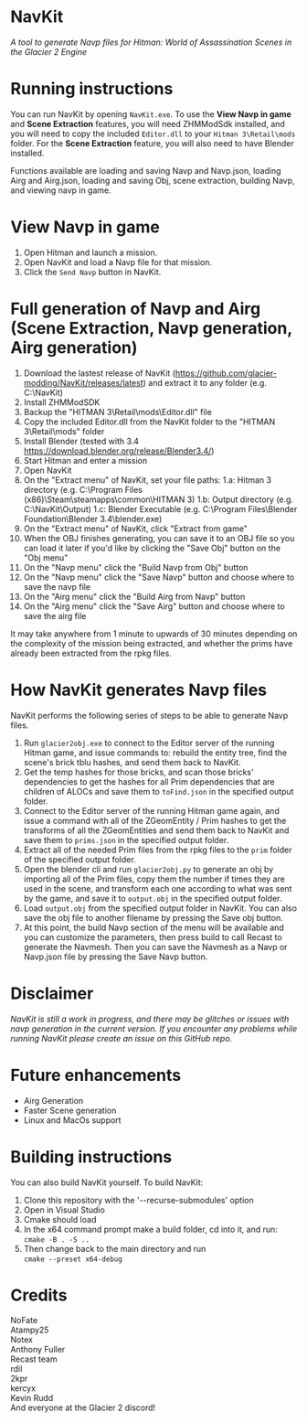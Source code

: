 # NavKit
*A tool to generate Navp files for Hitman: World of Assassination Scenes in the Glacier 2 Engine*
# Running instructions
You can run NavKit by opening `NavKit.exe`. To use the **View Navp in game** and **Scene Extraction** features, you will need ZHMModSdk installed, and you will need to copy the included `Editor.dll` to your `Hitman 3\Retail\mods` folder. For the **Scene Extraction** feature, you will also need to have Blender installed.

Functions available are loading and saving Navp and Navp.json, loading Airg and Airg.json, loading and saving Obj, scene extraction, building Navp, and viewing navp in game.  
# View Navp in game
1. Open Hitman and launch a mission.
1. Open NavKit and load a Navp file for that mission.
1. Click the `Send Navp` button in NavKit.
# Full generation of Navp and Airg (Scene Extraction, Navp generation, Airg generation)
1. Download the lastest release of NavKit (https://github.com/glacier-modding/NavKit/releases/latest) and extract it to any folder (e.g. C:\NavKit)
1. Install ZHMModSDK
1. Backup the "HITMAN 3\Retail\mods\Editor.dll" file
1. Copy the included Editor.dll from the NavKit folder to the "HITMAN 3\Retail\mods" folder
1. Install Blender (tested with 3.4 https://download.blender.org/release/Blender3.4/)
1. Start Hitman and enter a mission
1. Open NavKit
1. On the "Extract menu" of NavKit, set your file paths:
1.a: Hitman 3 directory (e.g. C:\Program Files (x86)\Steam\steamapps\common\HITMAN 3)
1.b: Output directory (e.g. C:\NavKit\Output)
1.c: Blender Executable (e.g. C:\Program Files\Blender Foundation\Blender 3.4\blender.exe)
1. On the "Extract menu" of NavKit, click "Extract from game"
1. When the OBJ finishes generating, you can save it to an OBJ file so you can load it later if you'd like by clicking the "Save Obj" button on the "Obj menu"
1. On the "Navp menu" click the "Build Navp from Obj" button
1. On the "Navp menu" click the "Save Navp" button and choose where to save the navp file
1. On the "Airg menu" click the "Build Airg from Navp" button
1. On the "Airg menu" click the "Save Airg" button and choose where to save the airg file

It may take anywhere from 1 minute to upwards of 30 minutes depending on the complexity of the mission being extracted, and whether the prims have already been extracted from the rpkg files.  
# How NavKit generates Navp files 
NavKit performs the following series of steps to be able to generate Navp files.
1. Run `glacier2obj.exe` to connect to the Editor server of the running Hitman game, and issue commands to: rebuild the entity tree, find the scene's brick tblu hashes, and send them back to NavKit.
1. Get the temp hashes for those bricks, and scan those bricks' dependencies to get the hashes for all Prim dependencies that are children of ALOCs and save them to `toFind.json` in the specified output folder.
1. Connect to the Editor server of the running Hitman game again, and issue a command with all of the ZGeomEntity / Prim hashes to get the transforms of all the ZGeomEntities and send them back to NavKit and save them to `prims.json` in the specified output folder.
1. Extract all of the needed Prim files from the rpkg files to the `prim` folder of the specified output folder.
1. Open the blender cli and run `glacier2obj.py` to generate an obj by importing all of the Prim files, copy them the number if times they are used in the scene, and transform each one according to what was sent by the game, and save it to `output.obj` in the specified output folder.
1. Load `output.obj` from the specified output folder in NavKit. You can also save the obj file to another filename by pressing the Save obj button.
1. At this point, the build Navp section of the menu will be available and you can customize the parameters, then press build to call Recast to generate the Navmesh. Then you can save the Navmesh as a Navp or Navp.json file by pressing the Save Navp button.
# Disclaimer
*NavKit is still a work in progress, and there may be glitches or issues with navp generation in the current version. If you encounter any problems while running NavKit please create an issue on this GitHub repo.*
# Future enhancements
* Airg Generation
* Faster Scene generation
* Linux and MacOs support
# Building instructions
You can also build NavKit yourself. To build NavKit:
1. Clone this repository with the '--recurse-submodules' option
1. Open in Visual Studio
1. Cmake should load
1. In the x64 command prompt make a build folder, cd into it, and run:  
`cmake -B . -S ..`
1. Then change back to the main directory and run  
`cmake --preset x64-debug`
# Credits
NoFate  
Atampy25  
Notex  
Anthony Fuller  
Recast team  
rdil  
2kpr  
kercyx  
Kevin Rudd  
And everyone at the Glacier 2 discord!
